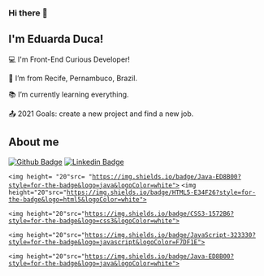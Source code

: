 ### Hi there 👋

## I'm Eduarda Duca!

:computer: I'm Front-End Curious Developer!

:house_with_garden: I’m from Recife, Pernambuco, Brazil.

:books: I’m currently learning everything.

:outbox_tray: 2021 Goals: create a new project and find a new job.

## About me
[![Github Badge](https://img.shields.io/badge/-Github-000?style=flat-square&logo=Github&logoColor=white&link=https://github.com/MEDucaM)](https://github.com/MEDucaM) [![Linkedin Badge](https://img.shields.io/badge/-LinkedIn-blue?style=flat-square&logo=Linkedin&logoColor=white&link=https://www.linkedin.com/in/eduarda-duca-m/)](https://www.linkedin.com/in/eduarda-duca-m/)

<code><img height= "20"src= "https://img.shields.io/badge/Java-ED8B00?style=for-the-badge&logo=java&logoColor=white"></code>
<code><img height="20"src="https://img.shields.io/badge/HTML5-E34F26?style=for-the-badge&logo=html5&logoColor=white"></code>

<code><img height="20"src="https://img.shields.io/badge/CSS3-1572B6?style=for-the-badge&logo=css3&logoColor=white"></code>

<code><img height="20"src="https://img.shields.io/badge/JavaScript-323330?style=for-the-badge&logo=javascript&logoColor=F7DF1E"></code>

<code><img height="20"src="https://img.shields.io/badge/Java-ED8B00?style=for-the-badge&logo=java&logoColor=white"></code>

